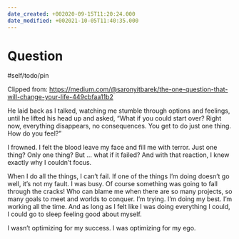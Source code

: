 ```yaml
---
date_created: +002020-09-15T11:20:24.000
date_modified: +002021-10-05T11:40:35.000
---
```


# Question

#self/todo/pin

Clipped from: https://medium.com/@saronyitbarek/the-one-question-that-will-change-your-life-449cbfaa11b2

He laid back as I talked, watching me stumble through options and feelings, until he lifted his head up and asked, “What if you could start over? Right now, everything disappears, no consequences. You get to do just one thing. How do you feel?”

I frowned. I felt the blood leave my face and fill me with terror. Just one thing? Only one thing? But … what if it failed? And with that reaction, I knew exactly why I couldn’t focus.

When I do all the things, I can’t fail. If one of the things I’m doing doesn’t go well, it’s not my fault. I was busy. Of course something was going to fall through the cracks! Who can blame me when there are so many projects, so many goals to meet and worlds to conquer. I’m trying. I’m doing my best. I’m working all the time. And as long as I felt like I was doing everything I could, I could go to sleep feeling good about myself.

I wasn’t optimizing for my success. I was optimizing for my ego.

